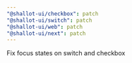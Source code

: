 ```yaml
---
"@shallot-ui/checkbox": patch
"@shallot-ui/switch": patch
"@shallot-ui/web": patch
"@shallot-ui/next": patch
---
```


Fix focus states on switch and checkbox
